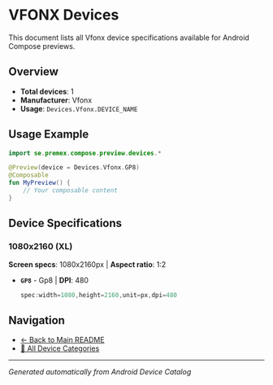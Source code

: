 # VFONX Devices

This document lists all Vfonx device specifications available for Android Compose previews.

## Overview

- **Total devices**: 1
- **Manufacturer**: Vfonx
- **Usage**: `Devices.Vfonx.DEVICE_NAME`

## Usage Example

```kotlin
import se.premex.compose.preview.devices.*

@Preview(device = Devices.Vfonx.GP8)
@Composable
fun MyPreview() {
    // Your composable content
}
```

## Device Specifications

### 1080x2160 (XL)

**Screen specs**: 1080x2160px | **Aspect ratio**: 1:2

- **`GP8`** - Gp8 | **DPI**: 480
  ```kotlin
  spec:width=1080,height=2160,unit=px,dpi=480
  ```

## Navigation

- [← Back to Main README](../../README.md)
- [📱 All Device Categories](../README.md)

---
*Generated automatically from Android Device Catalog*
